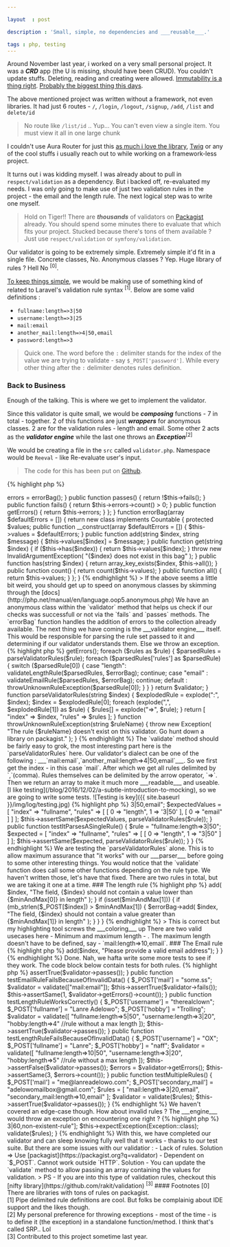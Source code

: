 ```yaml
---

layout  : post

description : 'Small, simple, no dependencies and ___reusable___.'

tags : php, testing
---
```



Around November last year, i worked on a very small personal project. It was a ___CRD___ app (the U is missing, should have been CRUD). You couldn't update stuffs. Deleting, reading and creating were allowed. [Immutability is a thing right](http://softwareengineering.stackexchange.com/questions/151733/if-immutable-objects-are-good-why-do-people-keep-creating-mutable-objects). [Probably the biggest thing this days](http://paul-m-jones.com/archives/6400).

The above mentioned project was written without a framework, not even libraries. It had just 6 routes - `/`, `/login`, `/logout`, `/signup`, `/add`, `/list` and `delete/id` 

> No route like `/list/id` .. Yup... You can't even view a single item. You must view it all in one large chunk

I couldn't use Aura Router for just this [as much i love the library](https://github.com/adelowo/cfar), [Twig](/blog/2015/12/14/the-need-to-use-a-template-engine/) or any of the cool stuffs i usually reach out to while working on a framework-less project.

It turns out i was kidding myself. I was already about to pull in `respect/validation` as a dependency. But i backed off, re-evaluated my needs. I was only going to make use of just two validation rules in the project - the email and the length rule. The next logical step was to write one myself.

> Hold on Tiger!! There are ___thousands___ of validators on [Packagist](https://packagist.org/search/?q=validator) already. You should spend some minutes there to evaluate that which fits your project. Stucked because there's tons of them available ? Just use `respect/validation` or `symfony/validation`.

Our validator is going to be extremely simple. Extremely simple it'd fit in a single file. Concrete classes, No. Anonymous classes ? Yep. Huge library of rules ? Hell No <sup>[0]</sup>.

[To keep things simple](/blog/2016/10/16/kiss-is-a-way-of-life/), we would be making use of something kind of related to Laravel's validation rule syntax <sup>[1]</sup>. Below are some valid definitions :

- `fullname:length=>3|50`
- `username:length=>3|25`
- `mail:email`
- `another_mail:length=>4|50,email`
- `password:length=>3`

> Quick one. The word before the `:` delimiter stands for the index of the value we are trying to validate - say `$_POST['password']`. While every other thing after the `:` delimiter denotes rules definition.

### Back to Business

Enough of the talking. This is where we get to implement the validator.

Since this validator is quite small, we would be ___composing___ functions - 7 in total - together. 2 of this functions are just ___wrappers___ for anonymous classes. 2 are for the validation rules - length and email. Some other 2 acts as the ___validator engine___ while the last one throws an ___Exception___<sup>[2]</sup>

We would be creating a file in the `src` called `validator.php`. Namespace would be `Reeval` - like Re-evaluate user's input.

> The code for this has been put on [Github](https://github.com/adelowo/code-samples/tree/master/re-eval).

{% highlight php %}
<?php

namespace Adelowo\Reeval;

use Countable;
use Exception;
use InvalidArgumentException;

function validator()
{

    return new class
    {

        public function __construct()
        {
            $this->errors = errorBag();
        }

        public function passes()
        {
            return !$this->fails();
        }

        public function fails()
        {
            return $this->errors->count() > 0;
        }

        public function getErrors()
        {
            return $this->errors;
        }
    };
}

function errorBag(array $defaultErrors = [])
{

    return new class implements Countable
    {

        protected $values;

        public function __construct(array $defaultErrors = [])
        {
            $this->values = $defaultErrors;
        }

        public function add(string $index, string $message)
        {
            $this->values[$index] = $message;
        }

        public function get(string $index)
        {

            if ($this->has($index)) {
                return $this->values[$index];
            }

            throw new InvalidArgumentException(
                "{$index} does not exist in this bag"
            );
        }

        public function has(string $index)
        {
            return array_key_exists($index, $this->all());
        }

        public function count()
        {
            return count($this->values);
        }

        public function all()
        {
            return $this->values;
        }
    };
}

{% endhighlight %}

> If the above seems a little bit weird, you should get up to speed on anonymous classes by skimming through the [docs](http://php.net/manual/en/language.oop5.anonymous.php)

We have an anonymous class within the `validator` method that helps us check if our checks was successfull or not via the `fails` and `passes` methods. The `errorBag` function handles the addition of errors to the collection already available.

The next thing we have coming is the ___validator engine___ itself. This would be responsible for parsing the rule set passed to it and determining if our validator understands them. Else we throw an exception.

{% highlight php %}
<?php

//previous code  here

function validate(array $rules)
{
    $validator = validator();
    $errorBag = $validator->getErrors();

    foreach ($rules as $rule) {

        $parsedRules = parseValidatorRules($rule);

        foreach ($parsedRules['rules'] as $parsedRule) {

            switch ($parsedRule[0]) {

                case "length":
                    validateLengthRule($parsedRules, $errorBag);
                    continue;

                case "email" :
                    validateEmailRule($parsedRules, $errorBag);
                    continue;

                default :
                    throwUnknownRuleException($parsedRule[0]);
            }
        }
    }

    return $validator;
}

function parseValidatorRules(string $index)
{

    $explodedRule = explode(":", $index);

    $index = $explodedRule[0];

    foreach (explode(",", $explodedRule[1]) as $rule) {
        $rules[] = explode("=>", $rule);
    }

    return [
        "index" => $index,
        "rules" => $rules
    ];
}

function throwUnknownRuleException(string $ruleName)
{
    throw new Exception(
        "The rule {$ruleName} doesn't exist on this validator. 
        Go hunt down a library on packagist."
    );
}

{% endhighlight %}

The `validate` method should be fairly easy to grok, the most interesting part here is the `parseValidatorRules` here. Our validator's dialect can be one of the following : ___`mail:email`,`another_mail:length=>4|50,email`___. So we first get the index - in this case `mail`. After which we get all rules delimited by `,`(comma). Rules themselves can be delimited by the arrow operator, `=>`. Then we return an array to make it much more ___readable___ and useable.

[I like testing](/blog/2016/12/02/a-subtle-introduction-to-mocking), so we are going to write some tests.

![Testing is key]({{ site.baseurl }}/img/log/testing.jpg)

{% highlight php %}
<?php

namespace Adelowo\Reeval\Tests;

use Exception;
use PHPUnit\Framework\TestCase;
use function Adelowo\Reeval\validate;
use function Adelowo\Reeval\parseValidatorRules;

class ReevalValidatorTest extends TestCase
{

    public function testItParsesMultipleRules()
    {

        $rule = "fullname:length=>3|50,email";

        $expectedValues = [
            "index" => "fullname",
            "rules" => [
                [
                    0 => "length",
                    1 => '3|50'
                ],
                [
                    0 => "email"
                ]
            ]
        ];

        $this->assertSame($expectedValues, parseValidatorRules($rule));
    }

    public function testItParsesASingleRule()
    {
        $rule = "fullname:length=>3|50";

        $expected = [
            "index" => "fullname",
            "rules" => [
                [
                    0 => "length",
                    1 => "3|50"
                ]
            ]
        ];

        $this->assertSame($expected, parseValidatorRules($rule));
    }
}
{% endhighlight %}

We are testing the `parseValidatorRules` alone. This is to allow maximum assurance that "it works" with our ___parser___ before going to some other interesting things.

You would notice that the `validate` function does call some other functions depending on the rule type. We haven't written those, let's have that fixed. There are two rules in total, but we are taking it one at a time.

### The length rule

{% highlight php %}
<?php

//previous code

function validateLengthRule(array $ruleData, $errorBag)
{
    $index = $ruleData['index'];

    //could have resorted to `list()` here but not all length rules would specify a max value.
    //This is to prevent an index error.
    //index 0 would hold the minimum while index 1 would hold the max value - if any was given
    $minAndMax = explode("|", $ruleData['rules'][0][1]);

    if (mb_strlen($_POST[$index]) < $minAndMax[0]) {
        $errorBag->add(
            $index,
            "The field, {$index} should not contain a value lower than {$minAndMax[0]} in length"
        );
    }

    if (isset($minAndMax[1])) {
        if (mb_strlen($_POST[$index]) > $minAndMax[1]) {
            $errorBag->add(
                $index,
                "The field, {$index} should not contain a value greater than {$minAndMax[1]} in length"
            );
        }
    }
}
    
{% endhighlight %}

> This is correct but my highlighting tool screws the ___coloring___ up

There are two valid usecases here - Minimum and maximum length - . The maximum length doesn't have to be defined, say - `mail:length=>10,email`.

### The Email rule

{% highlight php %}
<?php
//previous code
function validateEmailRule(array $ruleData, $errorBag)
{
    $index = $ruleData['index'];

    if (!filter_var($_POST[$index], FILTER_VALIDATE_EMAIL)) {
        $errorBag->add($index, "Please provide a valid email address");
    }
}
{% endhighlight %}

Done. Nah, we hafta write some more tests to see if they work. The code block below contain tests for both rules.

{% highlight php %}
<?php
//previous unit testing code

    public function testEmailRuleWorksCorrectly()
    {
        $_POST['mail'] = "me@lanreadelowo.com";

        $validator = validate(["mail:email"]);

        $this->assertTrue($validator->passes());
    }

    public function testEmailRuleFailsBecauseOfInvalidData()
    {
        $_POST['mail'] = "some.ss";

        $validator = validate(["mail:email"]);

        $this->assertTrue($validator->fails());

        $this->assertSame(1, $validator->getErrors()->count());
    }

    public function testLengthRuleWorksCorrectly()
    {

        $_POST['username'] = "therealclown";
        $_POST['fullname'] = "Lanre Adelowo";
        $_POST['hobby'] = "Trolling";

        $validator = validate([
            "fullname:length=>5|50",
            "username:length=>3|20",
            "hobby:length=>4" //rule without a max length
        ]);

        $this->assertTrue($validator->passes());
    }

    public function testLengthRuleFailsBecauseOfInvalidData()
    {
        $_POST['username'] = "OX";
        $_POST['fullname'] = "Lanre";
        $_POST['hobby'] = "naff";

        $validator = validate([
            "fullname:length=>10|50",
            "username:length=>3|20",
            "hobby:length=>5" //rule without a max length
        ]);

        $this->assertFalse($validator->passes());

        $errors = $validator->getErrors();

        $this->assertSame(3, $errors->count());
    }

    public function testMultipleRules()
    {
        $_POST['mail'] = "me@lanreadelowo.com";
        $_POST['secondary_mail'] = "adelowomailbox@gmail.com";

        $rules = [
            "mail:length=>3|20,email",
            "secondary_mail:length=>10,email"
        ];

        $validator = validate($rules);

        $this->assertTrue($validator->passes());
    }    

{% endhighlight %}

We haven't covered an edge-case though. How about invalid rules ? The ___engine___ would throw an exception on encountering one right ? 

{% highlight php %}
<?php
//previous unit testing code
    public function testAnUnexpectedRuleIsEncountered()
    {
        $_POST['name'] = "Lanre Adelowo";

        $rules = ["name:length=>3|60,non-existent-rule"];

        $this->expectException(Exception::class);

        validate($rules);
    }
{% endhighlight %}

With this, we have completed our validator and can sleep knowing fully well that it works - thanks to our test suite. But there are some issues with our validatior :

- Lack of rules. Solution => Use [packagist](https://packagist.org?q=validator)
- Dependent on `$_POST`. Cannot work outside `HTTP`. Solution - You can update the `validate` method to allow passing an array containing the values for validation.

> PS - If you are into this type of validation rules, checkout this [nifty library](https://github.com/rakit/validation) <sup>[3]</sup>

#### Footnotes

[0] There are libraries with tons of rules on packagist.
<br>
[1] Pipe delimited rule definitions are cool. But folks be complainig about IDE support and the likes though.
<br>
[2] My personal preference for throwing exceptions - most of the time - is to define it (the exception) in a standalone function/method. I think that's called SRP.. Lol
<br>
[3] Contributed to this project sometime last year.
